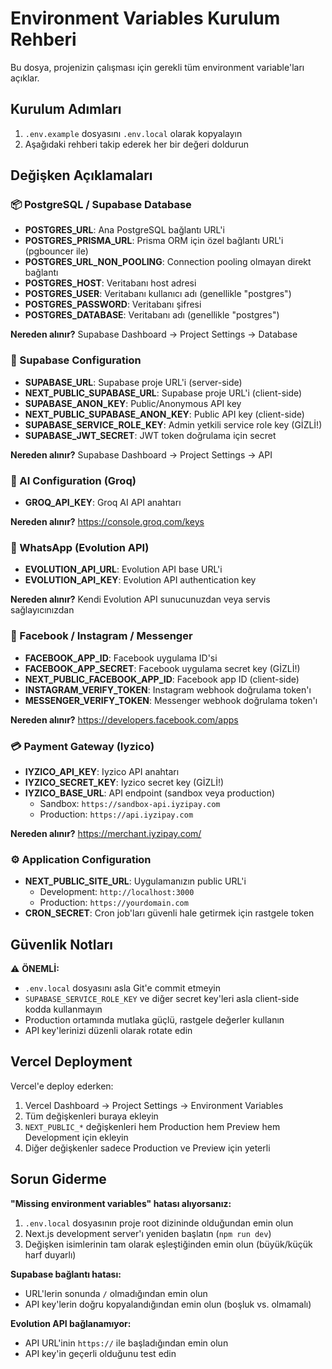 # Environment Variables Kurulum Rehberi

Bu dosya, projenizin çalışması için gerekli tüm environment variable'ları açıklar.

## Kurulum Adımları

1. `.env.example` dosyasını `.env.local` olarak kopyalayın
2. Aşağıdaki rehberi takip ederek her bir değeri doldurun

## Değişken Açıklamaları

### 📦 PostgreSQL / Supabase Database

- **POSTGRES_URL**: Ana PostgreSQL bağlantı URL'i
- **POSTGRES_PRISMA_URL**: Prisma ORM için özel bağlantı URL'i (pgbouncer ile)
- **POSTGRES_URL_NON_POOLING**: Connection pooling olmayan direkt bağlantı
- **POSTGRES_HOST**: Veritabanı host adresi
- **POSTGRES_USER**: Veritabanı kullanıcı adı (genellikle "postgres")
- **POSTGRES_PASSWORD**: Veritabanı şifresi
- **POSTGRES_DATABASE**: Veritabanı adı (genellikle "postgres")

**Nereden alınır?** Supabase Dashboard → Project Settings → Database

### 🔐 Supabase Configuration

- **SUPABASE_URL**: Supabase proje URL'i (server-side)
- **NEXT_PUBLIC_SUPABASE_URL**: Supabase proje URL'i (client-side)
- **SUPABASE_ANON_KEY**: Public/Anonymous API key
- **NEXT_PUBLIC_SUPABASE_ANON_KEY**: Public API key (client-side)
- **SUPABASE_SERVICE_ROLE_KEY**: Admin yetkili service role key (GİZLİ!)
- **SUPABASE_JWT_SECRET**: JWT token doğrulama için secret

**Nereden alınır?** Supabase Dashboard → Project Settings → API

### 🤖 AI Configuration (Groq)

- **GROQ_API_KEY**: Groq AI API anahtarı

**Nereden alınır?** https://console.groq.com/keys

### 💬 WhatsApp (Evolution API)

- **EVOLUTION_API_URL**: Evolution API base URL'i
- **EVOLUTION_API_KEY**: Evolution API authentication key

**Nereden alınır?** Kendi Evolution API sunucunuzdan veya servis sağlayıcınızdan

### 📱 Facebook / Instagram / Messenger

- **FACEBOOK_APP_ID**: Facebook uygulama ID'si
- **FACEBOOK_APP_SECRET**: Facebook uygulama secret key (GİZLİ!)
- **NEXT_PUBLIC_FACEBOOK_APP_ID**: Facebook app ID (client-side)
- **INSTAGRAM_VERIFY_TOKEN**: Instagram webhook doğrulama token'ı
- **MESSENGER_VERIFY_TOKEN**: Messenger webhook doğrulama token'ı

**Nereden alınır?** https://developers.facebook.com/apps

### 💳 Payment Gateway (Iyzico)

- **IYZICO_API_KEY**: Iyzico API anahtarı
- **IYZICO_SECRET_KEY**: Iyzico secret key (GİZLİ!)
- **IYZICO_BASE_URL**: API endpoint (sandbox veya production)
  - Sandbox: `https://sandbox-api.iyzipay.com`
  - Production: `https://api.iyzipay.com`

**Nereden alınır?** https://merchant.iyzipay.com/

### ⚙️ Application Configuration

- **NEXT_PUBLIC_SITE_URL**: Uygulamanızın public URL'i
  - Development: `http://localhost:3000`
  - Production: `https://yourdomain.com`
- **CRON_SECRET**: Cron job'ları güvenli hale getirmek için rastgele token

## Güvenlik Notları

⚠️ **ÖNEMLİ:**
- `.env.local` dosyasını asla Git'e commit etmeyin
- `SUPABASE_SERVICE_ROLE_KEY` ve diğer secret key'leri asla client-side kodda kullanmayın
- Production ortamında mutlaka güçlü, rastgele değerler kullanın
- API key'lerinizi düzenli olarak rotate edin

## Vercel Deployment

Vercel'e deploy ederken:
1. Vercel Dashboard → Project Settings → Environment Variables
2. Tüm değişkenleri buraya ekleyin
3. `NEXT_PUBLIC_*` değişkenleri hem Production hem Preview hem Development için ekleyin
4. Diğer değişkenler sadece Production ve Preview için yeterli

## Sorun Giderme

**"Missing environment variables" hatası alıyorsanız:**
1. `.env.local` dosyasının proje root dizininde olduğundan emin olun
2. Next.js development server'ı yeniden başlatın (`npm run dev`)
3. Değişken isimlerinin tam olarak eşleştiğinden emin olun (büyük/küçük harf duyarlı)

**Supabase bağlantı hatası:**
- URL'lerin sonunda `/` olmadığından emin olun
- API key'lerin doğru kopyalandığından emin olun (boşluk vs. olmamalı)

**Evolution API bağlanamıyor:**
- API URL'inin `https://` ile başladığından emin olun
- API key'in geçerli olduğunu test edin
